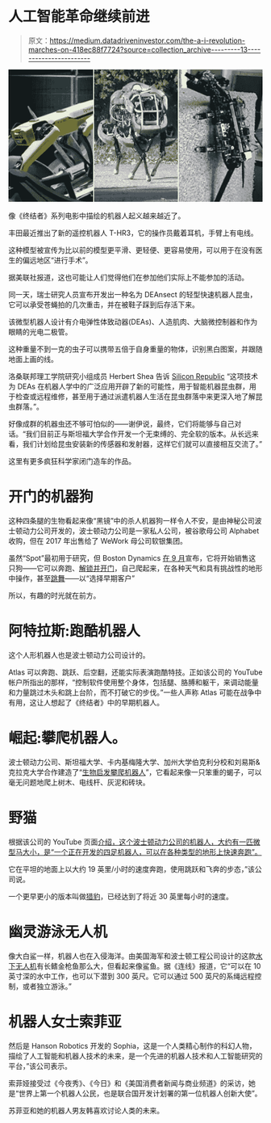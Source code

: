 # 人工智能革命继续前进

> 原文：<https://medium.datadriveninvestor.com/the-a-i-revolution-marches-on-418ec88f7724?source=collection_archive---------13----------------------->

![](img/5bf533928d73298ae9c305af3f30ce20.png)

像《终结者》系列电影中描绘的机器人起义越来越近了。

丰田最近推出了新的遥控机器人 T-HR3，它的操作员戴着耳机，手臂上有电线。

这种模型被宣传为比以前的模型更平滑、更轻便、更容易使用，可以用于在没有医生的偏远地区“进行手术”。

据美联社报道，这也可能让人们觉得他们在参加他们实际上不能参加的活动。

同一天，瑞士研究人员宣布开发出一种名为 DEAnsect 的轻型快速机器人昆虫，它可以承受苍蝇拍的几次重击，并在被鞋子踩到后存活下来。

该微型机器人设计有介电弹性体致动器(DEAs)、人造肌肉、大脑微控制器和作为眼睛的光电二极管。

这种重量不到一克的虫子可以携带五倍于自身重量的物体，识别黑白图案，并跟随地面上画的线。

洛桑联邦理工学院研究小组成员 Herbert Shea 告诉 [Silicon Republic](https://www.siliconrepublic.com/machines/invincible-robotic-insect) “这项技术为 DEAs 在机器人学中的广泛应用开辟了新的可能性，用于智能机器昆虫群，用于检查或远程维修，甚至用于通过派遣机器人生活在昆虫群落中来更深入地了解昆虫群落。”。

好像成群的机器虫还不够可怕似的——谢伊说，最终，它们将能够与自己对话。“我们目前正与斯坦福大学合作开发一个无束缚的、完全软的版本。从长远来看，我们计划给昆虫安装新的传感器和发射器，这样它们就可以直接相互交流了。”

这里有更多疯狂科学家闭门造车的作品。

# 开门的机器狗

这种四条腿的生物看起来像“黑镜”中的杀人机器狗一样令人不安，是由神秘公司波士顿动力公司开发的，波士顿动力公司是一家私人公司，被谷歌母公司 Alphabet 收购，但在 2017 年出售给了 WeWork 母公司软银集团。

虽然“Spot”最初用于研究，但 Boston Dynamics [在 9 月](https://www.cnn.com/2019/09/25/app-tech-section/robot-dog-sale-intl-hnk-scli/index.html)宣布，它将开始销售这只狗——它可以奔跑、[解锁并开门](https://www.youtube.com/watch?v=wXxrmussq4E)，自己爬起来，在各种天气和具有挑战性的地形中操作，甚至[跳舞](https://youtu.be/kHBcVlqpvZ8)——以“选择早期客户”

所以，有趣的时光就在前方。

# 阿特拉斯:跑酷机器人

这个人形机器人也是波士顿动力公司设计的。

Atlas 可以奔跑、跳跃、后空翻，还能实际表演跑酷特技。正如该公司的 YouTube 帐户所指出的那样，“控制软件使用整个身体，包括腿、胳膊和躯干，来调动能量和力量跳过木头和跳上台阶，而不打破它的步伐。”一些人声称 Atlas 可能在战争中有用，这让人想起了《终结者》中的早期机器人。

# 崛起:攀爬机器人。

波士顿动力公司、斯坦福大学、卡内基梅隆大学、加州大学伯克利分校和刘易斯&克拉克大学合作建造了“[生物启发攀爬机器人](https://kodlab.seas.upenn.edu/past-work/rise/)”，它看起来像一只笨重的蝎子，可以毫无问题地爬上树木、电线杆、灰泥和砖块。

# 野猫

根据该公司的 YouTube 页面[介绍，这个波士顿动力公司的机器人，大约有一匹微型马大小，是“一个正在开发的四足机器人，可以在各种类型的地形上快速奔跑”。](https://www.youtube.com/channel/UC7vVhkEfw4nOGp8TyDk7RcQ)

它在平坦的地面上以大约 19 英里/小时的速度奔跑，使用跳跃和飞奔的步态，”该公司说。

一个更早更小的版本叫做[猎豹](https://www.youtube.com/watch?v=kgcCSA8F6N0)，已经达到了将近 30 英里每小时的速度。

# 幽灵游泳无人机

像大白鲨一样，机器人也在入侵海洋。由美国海军和波士顿工程公司设计的这款[水下无人机](https://auvac.org/configurations/view/268)有长鳍金枪鱼那么大，但看起来像鲨鱼。据《连线》报道，它“可以在 10 英寸深的水中工作，也可以下潜到 300 英尺。它可以通过 500 英尺的系绳远程控制，或者独立游泳。”

# 机器人女士索菲亚

然后是 Hanson Robotics 开发的 Sophia，这是一个人类精心制作的科幻人物，描绘了人工智能和机器人技术的未来，是一个先进的机器人技术和人工智能研究的平台，”该公司表示。

索菲娅接受过《今夜秀》、《今日》和《美国消费者新闻与商业频道》的采访，她是“世界上第一个机器人公民，也是联合国开发计划署的第一位机器人创新大使”。

苏菲亚和她的机器人男友韩喜欢讨论人类的未来。